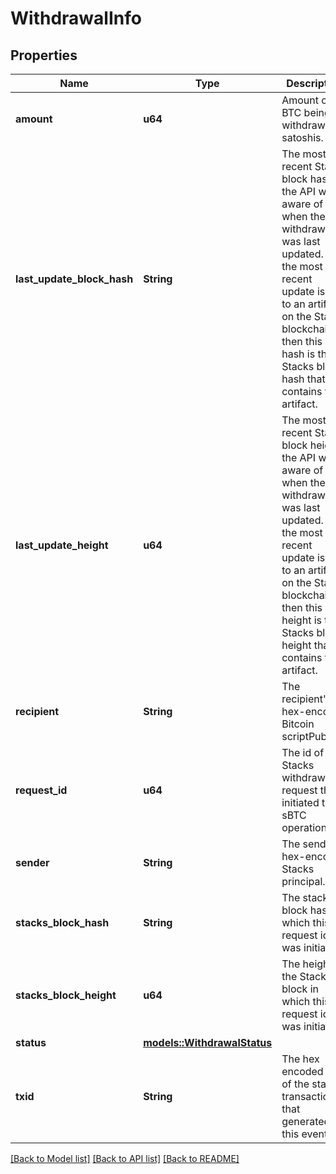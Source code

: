 # WithdrawalInfo

## Properties

Name | Type | Description | Notes
------------ | ------------- | ------------- | -------------
**amount** | **u64** | Amount of BTC being withdrawn in satoshis. | 
**last_update_block_hash** | **String** | The most recent Stacks block hash the API was aware of when the withdrawal was last updated. If the most recent update is tied to an artifact on the Stacks blockchain then this hash is the Stacks block hash that contains that artifact. | 
**last_update_height** | **u64** | The most recent Stacks block height the API was aware of when the withdrawal was last updated. If the most recent update is tied to an artifact on the Stacks blockchain then this height is the Stacks block height that contains that artifact. | 
**recipient** | **String** | The recipient's hex-encoded Bitcoin scriptPubKey. | 
**request_id** | **u64** | The id of the Stacks withdrawal request that initiated the sBTC operation. | 
**sender** | **String** | The sender's hex-encoded Stacks principal. | 
**stacks_block_hash** | **String** | The stacks block hash in which this request id was initiated. | 
**stacks_block_height** | **u64** | The height of the Stacks block in which this request id was initiated. | 
**status** | [**models::WithdrawalStatus**](WithdrawalStatus.md) |  | 
**txid** | **String** | The hex encoded txid of the stacks transaction that generated this event. | 

[[Back to Model list]](../README.md#documentation-for-models) [[Back to API list]](../README.md#documentation-for-api-endpoints) [[Back to README]](../README.md)



